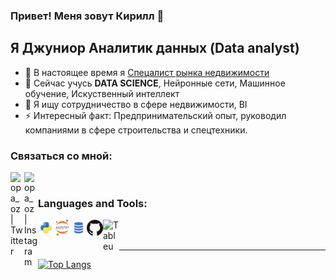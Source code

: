 ### Привет! Меня зовут Кирилл 👋

## Я Джуниор Аналитик данных (Data analyst)

- 🔭 В настоящее время я [Спецалист рынка недвижимости]([https://spb.cian.ru/agents/31944107/](https://spb.cian.ru/agents/31944107/))
- 🌱 Сейчас учусь **DATA SCIENCE**, Нейронные сети, Машинное обучение, Искуственный интеллект
- 👯 Я ищу сотрудничество в сфере недвижимости, BI
- ⚡ Интересный факт: Предпринимательский опыт, руководил компаниями в сфере строительства и спецтехники. 

### Связаться со мной:
[<img align="left" alt="opa_oz | Twitter" width="22px" src="https://cdn.jsdelivr.net/npm/simple-icons@3.13.0/icons/telegram.svg" />][tg]
[<img align="left" alt="opa_oz | Instagram" width="22px" src="https://cdn.jsdelivr.net/npm/simple-icons@v3/icons/instagram.svg" />][instagram]

<br />

### Languages and Tools:
<img align="left" alt="Pyton" width="26px" src="https://raw.githubusercontent.com/github/explore/80688e429a7d4ef2fca1e82350fe8e3517d3494d/topics/python/python.png" />
<img align="left" alt="jupyter-notebook" width="26px" src="https://raw.githubusercontent.com/github/explore/80688e429a7d4ef2fca1e82350fe8e3517d3494d/topics/jupyter-notebook/jupyter-notebook.png" />
<img align="left" alt="SQL" width="26px" src="https://raw.githubusercontent.com/github/explore/80688e429a7d4ef2fca1e82350fe8e3517d3494d/topics/sql/sql.png" />
<img align="left" alt="GitHub" width="26px" src="https://raw.githubusercontent.com/github/explore/78df643247d429f6cc873026c0622819ad797942/topics/github/github.png" />
<img align="left" alt="Tableu" width="26px" src="https://camo.githubusercontent.com/b02eca6d76c131e6b6316807fb7d1b1bee359853b88ec8d18cba7a68cbec9d0c/68747470733a2f2f63646e6c2e74626c7366742e636f6d2f73697465732f64656661756c742f66696c65732f70616765732f7461626c6561756c6f676f5f686967687265732e706e67" />


<br />
<br />

---

[![Top Langs](https://github-readme-stats.vercel.app/api/top-langs/?username=opa-oz&hide=jupyter,css,scss,html,c,makefile,dockerfile,shell,cmake)](https://github.com/anuraghazra/github-readme-stats)

[yandex]: https://yandex.ru/
[tg]: https://t.me/nep54/
[linkedin]: https://www.linkedin.com/in//
[instagram]: https://www.instagram.com/kir.v54/
